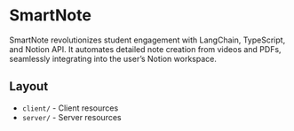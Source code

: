 # SmartNote
SmartNote revolutionizes student engagement with LangChain, TypeScript, and Notion API. It automates detailed note creation from videos and PDFs, seamlessly integrating into the user’s Notion workspace.

## Layout

* `client/` - Client resources
* `server/` - Server resources
